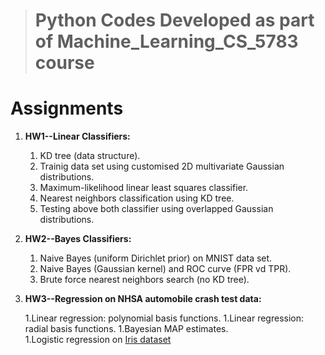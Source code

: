 > # Python Codes Developed as part of Machine_Learning_CS_5783 course
# Assignments

1. **HW1--Linear Classifiers:**
   1. KD tree (data structure).
   1. Trainig data set using customised 2D multivariate Gaussian distributions.
   1. Maximum-likelihood linear least squares classifier.
   1. Nearest neighbors classification using KD tree.
   1. Testing above both classifier using  overlapped Gaussian distributions.


1. **HW2--Bayes Classifiers:**
   1. Naive Bayes (uniform Dirichlet prior) on MNIST data set.
   1. Naive Bayes (Gaussian kernel) and ROC curve (FPR vd TPR).
   1. Brute force nearest neighbors search (no KD tree).
   
1. **HW3--Regression on NHSA automobile crash test data:**

   1.Linear regression: polynomial basis functions.
   1.Linear regression: radial basis functions.
   1.Bayesian MAP estimates.  
   1.Logistic regression on [Iris dataset](http://archive.ics.uci.edu/ml/machine-learning-databases/iris/iris.data)
